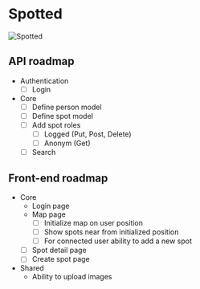 # Spotted

![Spotted](https://media.giphy.com/media/F3iTD8JI4OPIs/giphy.gif)

## API roadmap

* Authentication
  * [ ] Login
* Core
  * [ ] Define person model
  * [ ] Define spot model
  * [ ] Add spot roles
    * [ ] Logged (Put, Post, Delete)
    * [ ] Anonym (Get)
  * [ ] Search

## Front-end roadmap

* Core
  * Login page
  * Map page
    * [ ] Initialize map on user position
    * [ ] Show spots near from initialized position
    * [ ] For connected user ability to add a new spot
  * [ ] Spot detail page
  * [ ] Create spot page
* Shared
  * Ability to upload images
